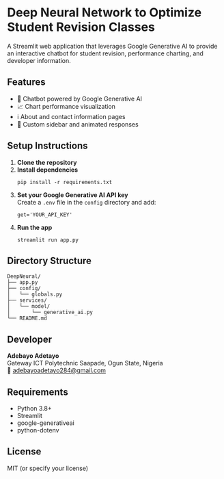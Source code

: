 # Deep Neural Network to Optimize Student Revision Classes

A Streamlit web application that leverages Google Generative AI to provide an interactive chatbot for student revision, performance charting, and developer information.

## Features

- 🤖 Chatbot powered by Google Generative AI
- 📈 Chart performance visualization
- ℹ️ About and contact information pages
- 🎨 Custom sidebar and animated responses

## Setup Instructions

1. **Clone the repository**
2. **Install dependencies**
   ```
   pip install -r requirements.txt
   ```
3. **Set your Google Generative AI API key**  
   Create a `.env` file in the `config` directory and add:
   ```
   get='YOUR_API_KEY'
   ```
4. **Run the app**
   ```
   streamlit run app.py
   ```

## Directory Structure

```
DeepNeural/
├── app.py
├── config/
│   └── globals.py
├── services/
│   └── model/
│       └── generative_ai.py
└── README.md
```

## Developer

**Adebayo Adetayo**  
Gateway ICT Polytechnic Saapade, Ogun State, Nigeria  
📧 adebayoadetayo284@gmail.com

## Requirements

- Python 3.8+
- Streamlit
- google-generativeai
- python-dotenv

## License

MIT (or specify your license)